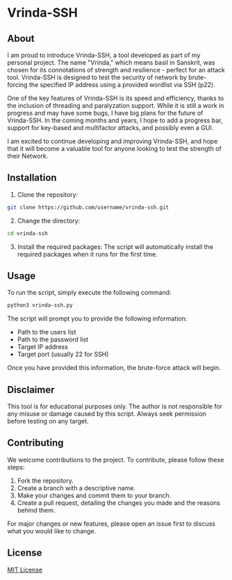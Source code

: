 # Vrinda-SSH

## About

I am proud to introduce Vrinda-SSH, a tool developed as part of my personal project. The name "Vrinda," which means basil in Sanskrit, was chosen for its connotations of strength and resilience - perfect for an attack tool. Vrinda-SSH is designed to test the security of network by brute-forcing the specified IP address using a provided wordlist via SSH (p22).

One of the key features of Vrinda-SSH is its speed and efficiency, thanks to the inclusion of threading and paralyzation support. While it is still a work in progress and may have some bugs, I have big plans for the future of Vrinda-SSH. In the coming months and years, I hope to add a progress bar, support for key-based and multifactor attacks, and possibly even a GUI.

I am excited to continue developing and improving Vrinda-SSH, and hope that it will become a valuable tool for anyone looking to test the strength of their Network.

## Installation

1. Clone the repository:

```bash
git clone https://github.com/username/vrinda-ssh.git
```

2. Change the directory:

```bash
cd vrinda-ssh
```

3. Install the required packages:
The script will automatically install the required packages when it runs for the first time.

## Usage

To run the script, simply execute the following command:

```bash
python3 vrinda-ssh.py
```

The script will prompt you to provide the following information:

- Path to the users list
- Path to the password list
- Target IP address
- Target port (usually 22 for SSH)

Once you have provided this information, the brute-force attack will begin.

## Disclaimer

This tool is for educational purposes only. The author is not responsible for any misuse or damage caused by this script. Always seek permission before testing on any target.

## Contributing

We welcome contributions to the project. To contribute, please follow these steps:

1. Fork the repository.
2. Create a branch with a descriptive name.
3. Make your changes and commit them to your branch.
4. Create a pull request, detailing the changes you made and the reasons behind them.

For major changes or new features, please open an issue first to discuss what you would like to change.

## License

[MIT License](https://choosealicense.com/licenses/mit/)
